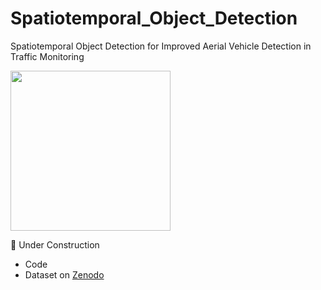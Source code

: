 # Spatiotemporal_Object_Detection
Spatiotemporal Object Detection for Improved Aerial Vehicle Detection in Traffic Monitoring


<a href="https://www.christoskyrkou.com/">
<img src="https://drive.google.com/uc?export=view&id=1sIHKiVRNclRn4d0dJElKE3l2NKjo1ay4" width="256">
</a>

🚧 Under Construction

- Code
- Dataset on [Zenodo]()
